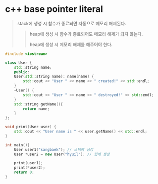 # c++ base pointer literal

> stack에 생성 시 함수가 종료되면 자동으로 메모리 해제된다.
>
> > heap에 생성 시 함수가 종료되어도 메모리 해제가 되지 않는다.
> >
> > heap에 생성 시 메모리 해제를 해주어야 한다.

```cpp
#include <iostream>

class User {
    std::string name;
    public:
    User(std::string name): name(name) {
        std::cout << "User " << name << " created!" << std::endl;
    }
    ~User() {
        std::cout << "User " << name << " destroyed!" << std::endl;
    }
    std::string getName(){
        return name;
    }
};

void print(User user) {
    std::cout << "User name is " << user.getName() << std::endl;
}

int main(){
    User user1("sangbaek"); // 스택에 생성
    User *user2 = new User("hyuil"); // 힙에 생성

    print(user1);
    print(*user2);
    return 0;
}
```
